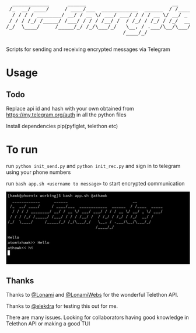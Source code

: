 <pre>
  ____________      ______                            __           
 /_  __/ ____/     / ____/___  ____________  ______  / /____  _____
  / / / / ________/ __/ / __ \/ ___/ ___/ / / / __ \/ __/ _ \/ ___/
 / / / /_/ /_____/ /___/ / / / /__/ /  / /_/ / /_/ / /_/  __/ /    
/_/  \____/     /_____/_/ /_/\___/_/   \__, / .___/\__/\___/_/     
                                      /____/_/                    
  </pre>
 
 Scripts for sending and receiving encrypted messages via Telegram
 
 # Usage
 ## Todo
 
 Replace api id and hash with your own obtained from https://my.telegram.org/auth in all the python files
 
 Install dependencies pip(pyfiglet, telethon etc)
 
 # To run
 
 run `python init_send.py` and `python init_rec.py` and sign in to telegram using your phone numbers
 
 run `bash app.sh <username to message>` to start encrypted communication

<img src="ex.png" alt="Example">

## Thanks

Thanks to <a href=https://github.com/lonami>@Lonami</a> and <a href=https://github.com/LonamiWebs>@LonamiWebs</a> for the wonderful Telethon API.

Thanks to <a href=https://github.com/elekdra>@elekdra</a> for testing this out for me.

There are many issues. Looking for collaborators having good knowledge in Telethon API or making a good TUI
